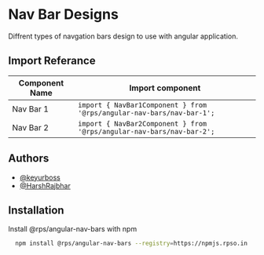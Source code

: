 
# Nav Bar Designs

Diffrent types of navgation bars design to use with angular application.
## Import Referance

| Component Name             | Import component                                                                |
| ----------------- | ------------------------------------------------------------------ |
| Nav Bar 1 | ```import { NavBar1Component } from '@rps/angular-nav-bars/nav-bar-1';``` |
| Nav Bar 2 | ```import { NavBar2Component } from '@rps/angular-nav-bars/nav-bar-2';```|

## Authors

- [@keyurboss](https://github.com/keyurboss)
- [@HarshRajbhar](https://github.com/HarshRajbhar)


## Installation

Install @rps/angular-nav-bars with npm

```bash
  npm install @rps/angular-nav-bars --registry=https://npmjs.rpso.in
```
    